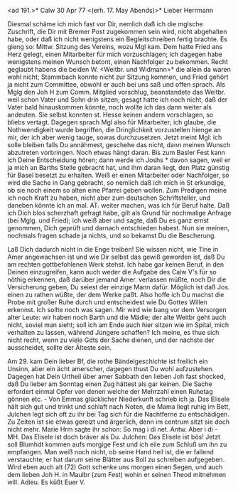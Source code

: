 <ad 191.>* Calw 30 Apr 77
 <(erh. 17. May Abends)>*
Lieber Herrmann

Diesmal schäme ich mich fast vor Dir, nemlich daß ich die mglsche Zuschrift, die Dir mit Bremer Post zugekommen sein wird, nicht abgehalten habe, oder daß ich nicht wenigstens ein Begleitschreiben fertig brachte. Es gieng so: Mittw. Sitzung des Vereins, wozu Mgl kam. Dem hatte Fried ans Herz gelegt, einen Mitarbeiter für mich vorzuschlagen; ich dagegen habe wenigstens meinen Wunsch betont, einen Nachfolger zu bekommen. Recht geglaubt habens die beiden W. <Weitbr. und Widmann>* die allein da waren wohl nicht; Stammbach konnte nicht zur Sitzung kommen, und Fried gehört ja nicht zum Committee, obwohl er auch bei uns saß und offen sprach. Als Mglg den Joh H zum Comm. Mitglied vorschlug, beanstandete das Weitbr. weil schon Vater und Sohn drin sitzen; gesagt hatte ich noch nicht, daß der Vater bald hinauskommen könnte, noch wollte ich das dann weiter als andeuten. Sie selbst konnten st. Hesse keinen andern vorschlagen, so bliebs vertagt. Dagegen sprach Mgl also für Mitarbeiter; ich glaube, die Nothwendigkeit wurde begriffen, die Dringlichkeit vorzustellen hienge an mir, der ich aber wenig tauge, sowas durchzusetzen. Jetzt meint Mgl: ich solle bleiben falls Du annähmest, geschehe das nicht, dann meinen Wunsch abzutreten vorbringen. Noch etwas hängt daran. Bis zum Basler Fest kann ich Deine Entscheidung hören; dann werde ich Joshs <Josenhans>* davon sagen, weil er ja mich an Barths Stelle gebracht hat, und ihm daran liegt, den Platz günstig für Basel besetzt zu erhalten. Weiß er einen Mitarbeiter oder Nachfolger, so wird die Sache in Gang gebracht, so nemlich daß ich mich in St erkundige, ob sie noch einem so alten eine Pfarrei geben wollen. Zum Predigen meine ich noch Kraft zu haben, nicht aber zum deutschen Schriftsteller, und daneben könnte ich an mal. AT. weiter machen, was ich für Beruf halte. Daß ich Dich blos scherzhaft gefragt habe, gilt als Grund für nochmalige Anfrage (bei Mglg. und Fried); ich weiß aber und sagte, daß Du es ganz ernst genommen, Dich geprüft und darnach entschieden habest. Nun sie meinen, nochmals fragen schade ja nichts, und so bekamst Du die Bescherung.

Laß Dich dadurch nicht in die Enge treiben! Sie wissen nicht, wie Tine in Amer angewachsen ist und wie Dir selbst das gewiß geworden ist, daß Du am rechten gottbefohlenen Werk stehst. Ich habe gar keinen Beruf, in den Deinen einzugreifen, kann auch weder die Aufgabe des Calw V's für so nöthig erkennen, daß darüber jemand Amer. verlassen müßte, noch Dir die Versicherung geben, Du seiest der einzige Mann dafür. Möglich ist daß Jos. einen zu rathen wüßte, der dem Werke paßt. Also hoffe ich Du machst die Probe mit großer Ruhe durch und entscheidest wie Du Gottes Willen erkennst. 
Ich sollte noch was sagen. Mir wird wie bang vor dem Versorgen alter Leute: wir haben noch Barth und die Mädle; der alte Weitbr geht auch nicht, soviel man sieht; soll ich am Ende auch hier sitzen wie im Spital, mich verhalten zu lassen, während Jüngere schaffen? Ich meine, es thue sich nicht recht, wenn zu viele Gdts der Sache dienen, und der nächste der ausscheidet, sollte der Älteste sein.

Am 29. kam Dein lieber Bf, die rothe Bändelgeschichte ist freilich ein Unsinn, aber ein ächt amerscher, dagegen thust Du wohl aufzustehen. Dagegen hat Dein Urtheil über amer Sabbath den lieben Joh fast shocked, daß Du lieber am Sonntag einen Zug hättest als gar keinen. Die Sache erfordert einmal Opfer von denen welche der Mehrzahl einen Ruhetag gönnen etc. - Von Emmas glücklicher Niederkunft schrieb ich ja. Das Elisele hält sich gut und trinkt und schlaft nach Noten, die Mama liegt ruhig im Bett, Julchen legt sich oft zu ihr bei Tag sich für die Nachtferne zu entschädigen. Zu Zeiten ist sie etwas gereizt und ärgerlich, denn im centrum sitzt sie doch nicht mehr. Marie Hrm sagte ihr schon: So mag i di net. Antw. Aber i di - MH. Das Elisele ist doch bräver als Du. Julchen: Das Elisele ist bös! 
Jetzt soll Blumhdt kommen aufs morgige Fest und ich eile zum Schluß um ihn zu empfangen. Man weiß noch nicht, ob seine Hand heil ist, die er fallend verstauchte; er hat darum seine Blätter aus Boll zu schreiben aufgegeben. Wird eben auch alt (72) Gott schenke uns morgen einen Segen, und auch dem lieben Joh H. in Maulbr (zum Fest) wohin er seinen Theod mitnehmen will. 
 Adieu. Es küßt Euer V.
